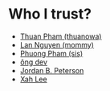 # Who I trust?

- [Thuan Pham (thuanowa)](Thuan%20Pham%20(thuanowa).md)
- [Lan Nguyen (mommy)](Lan%20Nguyen%20(mommy).md)
- [Phuong Pham (sis)](Phuong%20Pham%20(sis).md)
- [ông dev](ông%20dev.md)
- [Jordan B. Peterson](Jordan%20B.%20Peterson.md)
- [Xah Lee](Xah%20Lee.md)